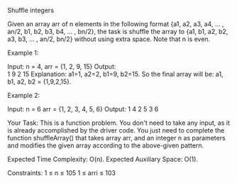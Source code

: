 Shuffle integers

Given an array arr of n elements in the following format {a1, a2, a3, a4, ... , an/2, b1, b2, b3, b4, ... , bn/2}, the task is shuffle the array to {a1, b1, a2, b2, a3, b3, ... , an/2, bn/2} without using extra space.
Note that n is even.

Example 1:

Input: 
n = 4, arr = {1, 2, 9, 15}
Output:  
1 9 2 15
Explanation: 
a1=1, a2=2, b1=9, b2=15. So the final array will be: a1, b1, a2, b2 = {1,9,2,15}.


Example 2:

Input: 
n = 6 arr = {1, 2, 3, 4, 5, 6} 
Output: 
1 4 2 5 3 6


Your Task:
This is a function problem. You don't need to take any input, as it is already accomplished by the driver code. You just need to complete the function shuffleArray() that takes array arr, and an integer n as parameters and modifies the given array according to the above-given pattern.

Expected Time Complexity: O(n).
Expected Auxiliary Space: O(1).

Constraints:
1 ≤ n ≤ 105
1 ≤ arri ≤ 103